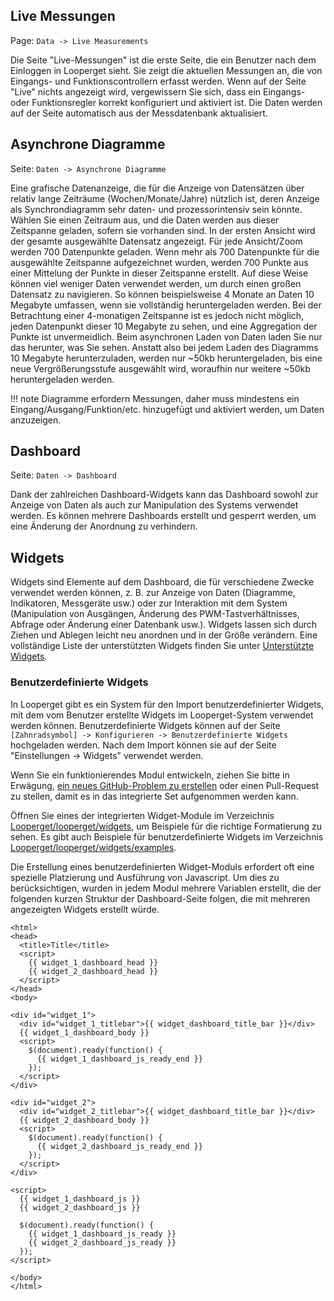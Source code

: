 ## Live Messungen

Page\: `Data -> Live Measurements`

Die Seite "Live-Messungen" ist die erste Seite, die ein Benutzer nach dem Einloggen in Looperget sieht. Sie zeigt die aktuellen Messungen an, die von Eingangs- und Funktionscontrollern erfasst werden. Wenn auf der Seite "Live" nichts angezeigt wird, vergewissern Sie sich, dass ein Eingangs- oder Funktionsregler korrekt konfiguriert und aktiviert ist. Die Daten werden auf der Seite automatisch aus der Messdatenbank aktualisiert.

## Asynchrone Diagramme

Seite\: `Daten -> Asynchrone Diagramme`

Eine grafische Datenanzeige, die für die Anzeige von Datensätzen über relativ lange Zeiträume (Wochen/Monate/Jahre) nützlich ist, deren Anzeige als Synchrondiagramm sehr daten- und prozessorintensiv sein könnte. Wählen Sie einen Zeitraum aus, und die Daten werden aus dieser Zeitspanne geladen, sofern sie vorhanden sind. In der ersten Ansicht wird der gesamte ausgewählte Datensatz angezeigt. Für jede Ansicht/Zoom werden 700 Datenpunkte geladen. Wenn mehr als 700 Datenpunkte für die ausgewählte Zeitspanne aufgezeichnet wurden, werden 700 Punkte aus einer Mittelung der Punkte in dieser Zeitspanne erstellt. Auf diese Weise können viel weniger Daten verwendet werden, um durch einen großen Datensatz zu navigieren. So können beispielsweise 4 Monate an Daten 10 Megabyte umfassen, wenn sie vollständig heruntergeladen werden. Bei der Betrachtung einer 4-monatigen Zeitspanne ist es jedoch nicht möglich, jeden Datenpunkt dieser 10 Megabyte zu sehen, und eine Aggregation der Punkte ist unvermeidlich. Beim asynchronen Laden von Daten laden Sie nur das herunter, was Sie sehen. Anstatt also bei jedem Laden des Diagramms 10 Megabyte herunterzuladen, werden nur ~50kb heruntergeladen, bis eine neue Vergrößerungsstufe ausgewählt wird, woraufhin nur weitere ~50kb heruntergeladen werden.

!!! note
    Diagramme erfordern Messungen, daher muss mindestens ein Eingang/Ausgang/Funktion/etc. hinzugefügt und aktiviert werden, um Daten anzuzeigen.

## Dashboard

Seite\: `Daten -> Dashboard`

Dank der zahlreichen Dashboard-Widgets kann das Dashboard sowohl zur Anzeige von Daten als auch zur Manipulation des Systems verwendet werden. Es können mehrere Dashboards erstellt und gesperrt werden, um eine Änderung der Anordnung zu verhindern.

## Widgets

Widgets sind Elemente auf dem Dashboard, die für verschiedene Zwecke verwendet werden können, z. B. zur Anzeige von Daten (Diagramme, Indikatoren, Messgeräte usw.) oder zur Interaktion mit dem System (Manipulation von Ausgängen, Änderung des PWM-Tastverhältnisses, Abfrage oder Änderung einer Datenbank usw.). Widgets lassen sich durch Ziehen und Ablegen leicht neu anordnen und in der Größe verändern. Eine vollständige Liste der unterstützten Widgets finden Sie unter [Unterstützte Widgets](Supported-Widgets.md).

### Benutzerdefinierte Widgets

In Looperget gibt es ein System für den Import benutzerdefinierter Widgets, mit dem vom Benutzer erstellte Widgets im Looperget-System verwendet werden können. Benutzerdefinierte Widgets können auf der Seite `[Zahnradsymbol] -> Konfigurieren -> Benutzerdefinierte Widgets` hochgeladen werden. Nach dem Import können sie auf der Seite "Einstellungen -> Widgets" verwendet werden.

Wenn Sie ein funktionierendes Modul entwickeln, ziehen Sie bitte in Erwägung, [ein neues GitHub-Problem zu erstellen](https://github.com/aot-inc/Looperget/issues/new?assignees=&labels=&template=feature-request.md&title=New%20Module) oder einen Pull-Request zu stellen, damit es in das integrierte Set aufgenommen werden kann.

Öffnen Sie eines der integrierten Widget-Module im Verzeichnis [Looperget/looperget/widgets](https://github.com/aot-inc/Looperget/tree/master/looperget/widgets/), um Beispiele für die richtige Formatierung zu sehen. Es gibt auch Beispiele für benutzerdefinierte Widgets im Verzeichnis [Looperget/looperget/widgets/examples](https://github.com/aot-inc/Looperget/tree/master/looperget/widgets/examples).

Die Erstellung eines benutzerdefinierten Widget-Moduls erfordert oft eine spezielle Platzierung und Ausführung von Javascript. Um dies zu berücksichtigen, wurden in jedem Modul mehrere Variablen erstellt, die der folgenden kurzen Struktur der Dashboard-Seite folgen, die mit mehreren angezeigten Widgets erstellt würde.

```angular2html
<html>
<head>
  <title>Title</title>
  <script>
    {{ widget_1_dashboard_head }}
    {{ widget_2_dashboard_head }}
  </script>
</head>
<body>

<div id="widget_1">
  <div id="widget_1_titlebar">{{ widget_dashboard_title_bar }}</div>
  {{ widget_1_dashboard_body }}
  <script>
    $(document).ready(function() {
      {{ widget_1_dashboard_js_ready_end }}
    });
  </script>
</div>

<div id="widget_2">
  <div id="widget_2_titlebar">{{ widget_dashboard_title_bar }}</div>
  {{ widget_2_dashboard_body }}
  <script>
    $(document).ready(function() {
      {{ widget_2_dashboard_js_ready_end }}
    });
  </script>
</div>

<script>
  {{ widget_1_dashboard_js }}
  {{ widget_2_dashboard_js }}

  $(document).ready(function() {
    {{ widget_1_dashboard_js_ready }}
    {{ widget_2_dashboard_js_ready }}
  });
</script>

</body>
</html>
```
